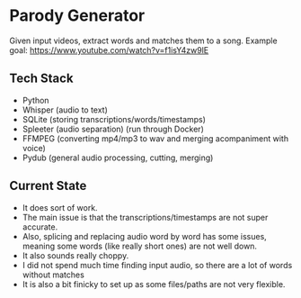 # Parody Generator

Given input videos, extract words and matches them to a song.
Example goal: https://www.youtube.com/watch?v=f1isY4zw9lE

## Tech Stack

- Python
- Whisper (audio to text)
- SQLite (storing transcriptions/words/timestamps)
- Spleeter (audio separation) (run through Docker)
- FFMPEG (converting mp4/mp3 to wav and merging acompaniment with voice)
- Pydub (general audio processing, cutting, merging)

## Current State

- It does sort of work.
- The main issue is that the transcriptions/timestamps are not super accurate.
- Also, splicing and replacing audio word by word has some issues, meaning some words (like really short ones) are not well down.
- It also sounds really choppy.
- I did not spend much time finding input audio, so there are a lot of words without matches
- It is also a bit finicky to set up as some files/paths are not very flexible.